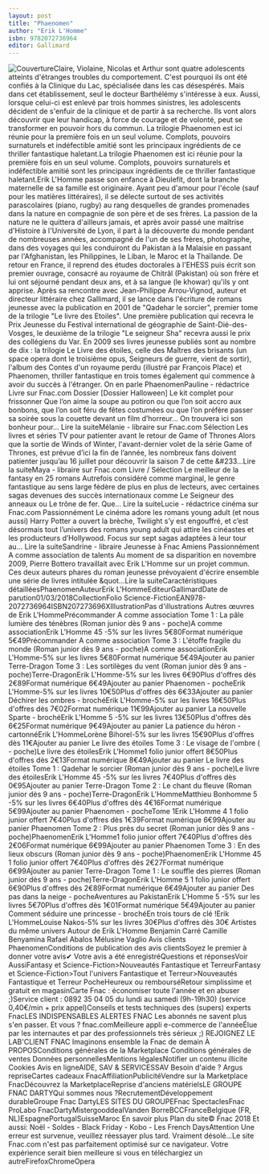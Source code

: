 ```yaml
---
layout: post
title: "Phaenomen"
author: "Erik L'Homme"
isbn: 9782072736964
editor: Gallimard
---
```


![Couverture](/img/9782072736964.jpg)Claire, Violaine, Nicolas et Arthur sont quatre adolescents atteints d'étranges troubles du comportement. C'est pourquoi ils ont été confiés à la Clinique du Lac, spécialisée dans les cas désespérés. Mais dans cet établissement, seul le docteur Barthélémy s'intéresse à eux. Aussi, lorsque celui-ci est enlevé par trois hommes sinistres, les adolescents décident de s'enfuir de la clinique et de partir à sa recherche. Ils vont alors découvrir que leur handicap, à force de courage et de volonté, peut se transformer en pouvoir hors du commun. La trilogie Phaenomen est ici réunie pour la première fois en un seul volume. Complots, pouvoirs surnaturels et indéfectible amitié sont les principaux ingrédients de ce thriller fantastique haletant.La trilogie Phaenomen est ici réunie pour la première fois en un seul volume. Complots, pouvoirs surnaturels et indéfectible amitié sont les principaux ingrédients de ce thriller fantastique haletant.Erik L'Homme passe son enfance à Dieulefit, dont la branche maternelle de sa famille est originaire. Ayant peu d'amour pour l'école (sauf pour les matières littéraires), il se délecte surtout de ses activités parascolaires (piano, rugby) au rang desquelles de grandes promenades dans la nature en compagnie de son père et de ses frères. La passion de la nature ne le quittera d'ailleurs jamais, et après avoir passé une maîtrise d'Histoire à l'Université de Lyon, il part à la découverte du monde pendant de nombreuses années, accompagné de l'un de ses frères, photographe, dans des voyages qui les conduiront du Pakistan à la Malaisie en passant par l'Afghanistan, les Philippines, le Liban, le Maroc et la Thaïlande. De retour en France, il reprend des études doctorales à l'EHESS puis écrit son premier ouvrage, consacré au royaume de Chitrâl (Pakistan) où son frère et lui ont séjourné pendant deux ans, et à sa langue (le khowar) qu'ils y ont apprise. Après sa rencontre avec Jean-Philippe Arrou-Vignod, auteur et directeur littéraire chez Gallimard, il se lance dans l'écriture de romans jeunesse avec la publication en 2001 de "Qadehar le sorcier", premier tome de la trilogie "Le livre des Etoiles". Une première publication qui recevra le Prix Jeunesse du Festival international de géographie de Saint-Dié-des-Vosges, le deuxième de la trilogie "Le seigneur Sha" recevra aussi le prix des collégiens du Var. En 2009 ses livres jeunesse publiés sont au nombre de dix : la trilogie Le Livre des étoiles, celle des Maîtres des brisants (un space opera dont le troisième opus, Seigneurs de guerre, vient de sortir), l'album des Contes d'un royaume perdu (illustré par François Place) et Phaenomen, thriller fantastique en trois tomes également qui commence à avoir du succès à l'étranger.  On en parle PhaenomenPauline - rédactrice Livre sur Fnac.com Dossier  [Dossier Halloween] Le kit complet pour frissonner Que l’on aime la soupe au potiron ou que l’on soit accro aux bonbons, que l’on soit féru de fêtes costumées ou que l’on préfère passer sa soirée sous la couette devant un film d’horreur… On trouvera ici son bonheur pour... Lire la suiteMélanie - libraire sur Fnac.com Sélection  Les livres et séries TV pour patienter avant le retour de Game of Thrones Alors que la sortie de Winds of Winter, l'avant-dernier volet de la série Game of Thrones, est prévue d’ici la fin de l’année, les nombreux fans doivent patienter jusqu’au 16 juillet pour découvrir la saison 7 de cette &#233...Lire la suiteMaya - libraire sur Fnac.com Livre / Sélection  Le meilleur de la fantasy en 25 romans Autrefois considéré comme marginal, le genre fantastique au sens large fédère de plus en plus de lecteurs, avec certaines sagas devenues des succès internationaux comme Le Seigneur des anneaux ou Le trône de fer. Que... Lire la suiteLucie - rédactrice cinéma sur Fnac.com Passionnément  Le cinéma adore les romans young adult (et nous aussi) Harry Potter a ouvert la brèche, Twilight s’y est engouffré, et c’est désormais tout l’univers des romans young adult qui attire les cinéastes et les producteurs d’Hollywood. Focus sur sept sagas adaptées à leur tour au... Lire la suiteSandrine - libraire Jeunesse à Fnac Amiens Passionnément  A comme association de talents Au moment de sa disparition en novembre 2009, Pierre Bottero travaillait avec Erik L'Homme sur un projet commun. Ces deux auteurs phares du roman jeunesse prévoyaient d'écrire ensemble une série de livres intitulée &quot...Lire la suiteCaractéristiques détailléesPhaenomenAuteurErik L'HommeEditeurGallimardDate de parution01/03/2018CollectionFolio Science-FictionEAN978-2072736964ISBN207273696XIllustrationPas d'illustrations Autres œuvres  de Erik L'HommePrécommander A comme association Tome 1 : La pâle lumière des ténèbres (Roman junior dès 9 ans - poche)A comme associationErik L'Homme 45 -5% sur les livres 5€80Format numérique 5€49Précommander A comme association Tome 3 : L'étoffe fragile du monde (Roman junior dès 9 ans - poche)A comme associationErik L'Homme-5% sur les livres 5€80Format numérique 5€49Ajouter au panier Terre-Dragon Tome 3 : Les sortilèges du vent (Roman junior dès 9 ans - poche)Terre-DragonErik L'Homme-5% sur les livres 6€90Plus d'offres dès 2€89Format numérique 6€49Ajouter au panier Phaenomen - pocheErik L'Homme-5% sur les livres 10€50Plus d'offres dès 6€33Ajouter au panier Déchirer les ombres - brochéErik L'Homme-5% sur les livres 16€50Plus d'offres dès 7€02Format numérique 11€99Ajouter au panier La nouvelle Sparte - brochéErik L'Homme 5 -5% sur les livres 13€50Plus d'offres dès 6€25Format numérique 9€49Ajouter au panier La patience du héron - cartonnéErik L'HommeLorène Bihorel-5% sur les livres 15€90Plus d'offres dès 11€Ajouter au panier Le livre des étoiles Tome 3 : Le visage de l'ombre ( - poche)Le livre des étoilesErik L'Homme1 folio junior offert 8€50Plus d'offres dès 2€13Format numérique 8€49Ajouter au panier Le livre des étoiles Tome 1 : Qadehar le sorcier (Roman junior dès 9 ans - poche)Le livre des étoilesErik L'Homme 45 -5% sur les livres 7€40Plus d'offres dès 0€95Ajouter au panier Terre-Dragon Tome 2 : Le chant du fleuve (Roman junior dès 9 ans - poche)Terre-DragonErik L'HommeMatthieu Bonhomme 5 -5% sur les livres 6€40Plus d'offres dès 4€16Format numérique 5€99Ajouter au panier Phaenomen - pocheTome 1Erik L'Homme 4 1 folio junior offert 7€40Plus d'offres dès 1€39Format numérique 6€99Ajouter au panier Phaenomen Tome 2 : Plus près du secret (Roman junior dès 9 ans - poche)PhaenomenErik L'Homme1 folio junior offert 7€40Plus d'offres dès 2€06Format numérique 6€99Ajouter au panier Phaenomen Tome 3 : En des lieux obscurs (Roman junior dès 9 ans - poche)PhaenomenErik L'Homme 45 1 folio junior offert 7€40Plus d'offres dès 2€27Format numérique 6€99Ajouter au panier Terre-Dragon Tome 1 : Le souffle des pierres (Roman junior dès 9 ans - poche)Terre-DragonErik L'Homme 5 1 folio junior offert 6€90Plus d'offres dès 2€89Format numérique 6€49Ajouter au panier Des pas dans la neige - pocheAventures au PakistanErik L'Homme 5 -5% sur les livres 5€70Plus d'offres dès 1€01Format numérique 5€49Ajouter au panier Comment séduire une princesse - brochéEn trois tours de clé !Erik L'HommeLouise Nakos-5% sur les livres 30€Plus d'offres dès 30€ Artistes du même univers  Autour de Erik L'Homme Benjamin Carré  Camille Benyamina  Rafael Abalos  Mélusine Vaglio  Avis clients PhaenomenConditions de publication des avis clientsSoyez le premier à donner votre avis✔ Votre avis a été enregistréQuestions et réponsesVoir AussiFantasy et Science-Fiction>Nouveautés Fantastique et TerreurFantasy et Science-Fiction>Tout l'univers Fantastique et Terreur>Nouveautés Fantastique et Terreur PocheHeureux
 ou rembourséRetour simplissime
 et gratuit en magasinCarte Fnac : économiser toute
 l'année et en abuser ;)Service client : 0892 35 04 05
du lundi au samedi (9h-19h30)
(service 0,40€/min + prix appel)Conseils et tests techniques
 des (supers) experts FnacLES INDISPENSABLES ALERTES FNAC Les abonnés ne savent plus s'en passer. Et vous ? fnac.comMeilleure appli e-commerce de l'annéeÉlue par les internautes et par des professionnels très sérieux ;) REJOIGNEZ LE LAB'CLIENT FNAC Imaginons ensemble la Fnac de demain À PROPOSConditions générales de la Marketplace Conditions générales de ventes Données personnellesMentions légalesNotifier un contenu illicite Cookies Avis en ligneAIDE, SAV & SERVICESSAV Besoin d'aide ? Argus repriseCartes cadeaux FnacAffiliationPublicitéVendre sur la Marketplace FnacDécouvrez la MarketplaceReprise d'anciens matérielsLE GROUPE FNAC DARTYQui sommes nous ?RecrutementDéveloppement durableGroupe Fnac DartyLES SITES DU GROUPEFnac SpectaclesFnac ProLabo FnacDartyMistergooddealVanden BorreBCCFranceBelgique (FR, NL)EspagnePortugalSuisseMaroc En savoir plus Plan du site© Fnac 2018  Et aussi: Noël - Soldes - Black Friday - Kobo - Les French DaysAttention Une erreur est survenue, veuillez réessayer plus tard. Vraiment désolé...Le site Fnac.com n'est pas parfaitement optimisé sur ce navigateur. Votre expérience serait bien meilleure si vous en téléchargiez un autreFirefoxChromeOpera